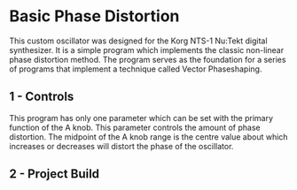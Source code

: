 # Basic Phase Distortion

This custom oscillator was designed for the Korg NTS-1 Nu:Tekt digital synthesizer. It is a simple program which implements the classic non-linear phase distortion method. The program serves as the foundation for a series of programs that implement a technique called Vector Phaseshaping.

## 1 - Controls 
This program has only one parameter which can be set with the primary function of the A knob. This parameter controls the amount of phase distortion. The midpoint of the A knob range is the centre value about which increases or decreases will distort the phase of the oscillator.

## 2 - Project Build
